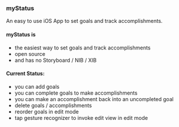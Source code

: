 ### myStatus

An easy to use iOS App to set goals and track accomplishments.

#### myStatus is
- the easiest way to set goals and track accomplishments
- open source
- and has no Storyboard / NIB / XIB

#### Current Status:
- you can add goals
- you can complete goals to make accomplishments
- you can make an accomplishment back into an uncompleted goal
- delete goals / accomplishments
- reorder goals in edit mode
- tap gesture recognizer to invoke edit view in edit mode
